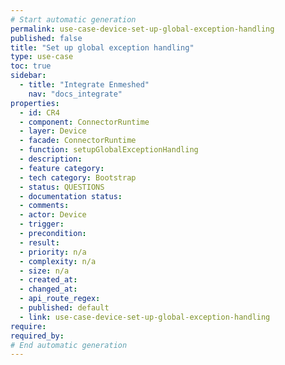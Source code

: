 ```yaml
---
# Start automatic generation
permalink: use-case-device-set-up-global-exception-handling
published: false
title: "Set up global exception handling"
type: use-case
toc: true
sidebar:
  - title: "Integrate Enmeshed"
    nav: "docs_integrate"
properties:
  - id: CR4
  - component: ConnectorRuntime
  - layer: Device
  - facade: ConnectorRuntime
  - function: setupGlobalExceptionHandling
  - description:
  - feature category:
  - tech category: Bootstrap
  - status: QUESTIONS
  - documentation status:
  - comments:
  - actor: Device
  - trigger:
  - precondition:
  - result:
  - priority: n/a
  - complexity: n/a
  - size: n/a
  - created_at:
  - changed_at:
  - api_route_regex:
  - published: default
  - link: use-case-device-set-up-global-exception-handling
require:
required_by:
# End automatic generation
---
```

